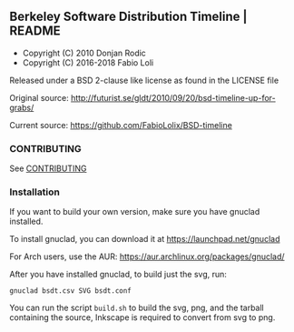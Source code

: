 Berkeley Software Distribution Timeline | README
------------------------------------------------

* Copyright (C) 2010 Donjan Rodic
* Copyright (C) 2016-2018 Fabio Loli

Released under a BSD 2-clause like license as found in the LICENSE file

Original source: http://futurist.se/gldt/2010/09/20/bsd-timeline-up-for-grabs/

Current source: https://github.com/FabioLolix/BSD-timeline

### CONTRIBUTING

See [CONTRIBUTING](https://github.com/FabioLolix/BSD-Timeline/blob/master/CONTRIBUTING)

### Installation

If you want to build your own version, make sure you have gnuclad
installed.

To install gnuclad, you can download it at https://launchpad.net/gnuclad

For Arch users, use the AUR: https://aur.archlinux.org/packages/gnuclad/

After you have installed gnuclad, to build just the svg, run:

    gnuclad bsdt.csv SVG bsdt.conf

You can run the script `build.sh` to build the svg, png, and the tarball
containing the source, Inkscape is required to convert from svg to png.
